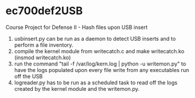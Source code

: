 # ec700def2USB
Course Project for Defense II - Hash files upon USB insert

1. usbinsert.py can be run as a daemon to detect USB inserts and to perform a file inventory.
2. compile the kernel module from writecatch.c and make writecatch.ko  (insmod writecatch.ko)
3. run the command "tail -f /var/log/kern.log | python -u writemon.py" to have the logs populated upon every file write from  any executables run off the USB 
4. logreader.py has to be run as a scheduled task to read off the logs created by the kernel module and the writemon.py.


